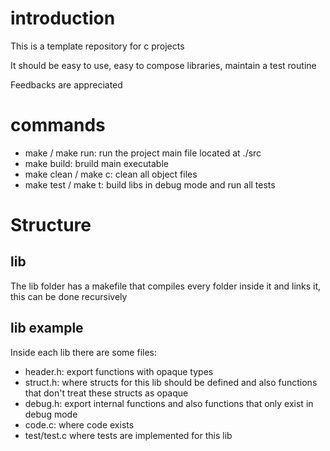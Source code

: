 # introduction

This is a template repository for c projects

It should be easy to use, easy to compose libraries, maintain a test routine

Feedbacks are appreciated

# commands

- make / make run: run the project main file located at ./src
- make build: bruild main executable
- make clean / make c: clean all object files
- make test / make t: build libs in debug mode and run all tests

# Structure

## lib

The lib folder has a makefile that compiles every folder inside it and links it, this can be done recursively

## lib example

Inside each lib there are some files:

- header.h: export functions with opaque types
- struct.h: where structs for this lib should be defined and also functions that don't treat these structs as opaque
- debug.h: export internal functions and also functions that only exist in debug mode
- code.c: where code exists
- test/test.c where tests are implemented for this lib